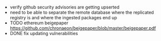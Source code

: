 - verify github security advisories are getting upserted
- need to be able to separate the remote database where the replicated registry is and where the ingested packages end up
- TODO ethereum beigepaper https://github.com/chronaeon/beigepaper/blob/master/beigepaper.pdf
- DONE fix updating vulnerabilities